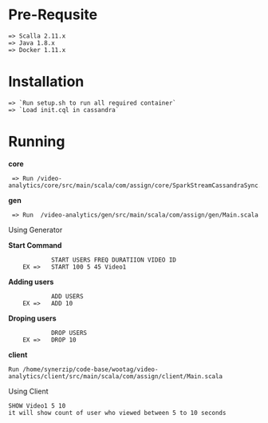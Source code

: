 # Pre-Requsite
    
    => Scalla 2.11.x
    => Java 1.8.x
    => Docker 1.11.x
    
# Installation
    
    => `Run setup.sh to run all required container` 
    => `Load init.cql in cassandra`
    
# Running
    
**core**

     => Run /video-analytics/core/src/main/scala/com/assign/core/SparkStreamCassandraSync.scala
     
**gen**

     => Run  /video-analytics/gen/src/main/scala/com/assign/gen/Main.scala

Using Generator

**Start Command** 

                START USERS FREQ DURATIION VIDEO ID
        EX =>   START 100 5 45 Video1


**Adding users**

                ADD USERS
        EX =>   ADD 10


**Droping users**

                DROP USERS
        EX =>   DROP 10
        
**client**
    
    Run /home/synerzip/code-base/wootag/video-analytics/client/src/main/scala/com/assign/client/Main.scala
    
Using Client
    
    SHOW Video1 5 10 
    it will show count of user who viewed between 5 to 10 seconds 